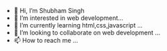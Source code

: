 - 👋 Hi, I’m Shubham Singh
- 👀 I’m interested in web development...
- 🌱 I’m currently learning html,css,javascript ...
- 💞️ I’m looking to collaborate on web development ...
- 📫 How to reach me ...

<!---
LostBoy143/LostBoy143 is a ✨ special ✨ repository because its `README.md` (this file) appears on your GitHub profile.
You can click the Preview link to take a look at your changes.
--->
